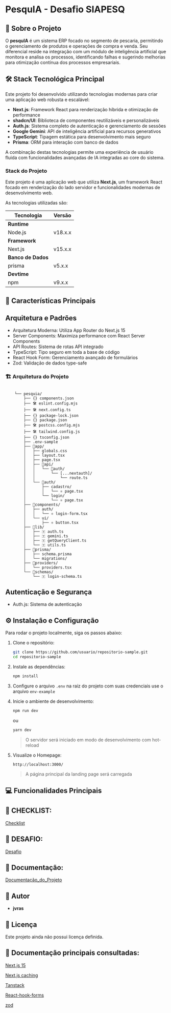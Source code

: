 # PesquIA - Desafio SIAPESQ

## 📖 Sobre o Projeto
O **pesquIA** é um sistema ERP focado no segmento de pescaria, permitindo o gerenciamento de produtos e operações de compra e venda. Seu diferencial reside na integração com um módulo de inteligência artificial que monitora e analisa os processos, identificando falhas e sugerindo melhorias para otimização contínua dos processos empresariais.


## 🛠️ Stack Tecnológica Principal

Este projeto foi desenvolvido utilizando tecnologias modernas para criar uma aplicação web robusta e escalável:

- **Next.js**: Framework React para renderização híbrida e otimização de performance
- **shadcn/UI**: Biblioteca de componentes reutilizáveis e personalizáveis
- **Auth.js**: Sistema completo de autenticação e gerenciamento de sessões
- **Google Gemini**: API de inteligência artificial para recursos generativos
- **TypeScript**: Tipagem estática para desenvolvimento mais seguro
- **Prisma**: ORM para interação com banco de dados

A combinação destas tecnologias permite uma experiência de usuário fluida com funcionalidades avançadas de IA integradas ao core do sistema.

### Stack do Projeto

Este projeto é uma aplicação web que utiliza **Next.js**, um framework React focado em renderização do lado servidor e funcionalidades modernas de desenvolvimento web.

As tecnologias utilizadas são:

| **Tecnologia**        | **Versão**       |
|-----------------------|------------------|
| **Runtime**           |                  |
| Node.js               | v18.x.x          |
| **Framework**         |                  |
| Next.js               | v15.x.x          |
| **Banco de Dados**    |                  |
| prisma                | v5.x.x           |
| **Devtime**           |                  |
| npm                   | v9.x.x           |

## 🚀 Características Principais
##  Arquitetura e Padrões
 - Arquitetura Moderna: Utiliza App Router do Next.js 15
 - Server Components: Maximiza performance com React Server Components
 - API Routes: Sistema de rotas API integrado
 - TypeScript: Tipo seguro em toda a base de código
 - React Hook Form: Gerenciamento avançado de formulários
 - Zod: Validação de dados type-safe

 ### 🏗 Arquitetura do Projeto
```

    └── pesquia/
        ├── {} components.json
        ├── 🛠️ eslint.config.mjs
        ├── 🛠️ next.config.ts
        ├── {} package-lock.json
        ├── {} package.json
        ├── 🛠️ postcss.config.mjs
        ├── 🛠️ tailwind.config.js
        ├── {} tsconfig.json
        ├── .env-sample
        ├── 📁app/
        │   ├── globals.css
        │   ├── layout.tsx
        │   ├── page.tsx
        │   ├── 📁api/
        │   │   └── 📁auth/
        │   │       └── [...nextauth]/
        │   │           └── route.ts
        │   └── 📁auth/
        │       ├── cadastro/
        │       │   └── ⚛ page.tsx
        │       └── login/
        │           └── ⚛ page.tsx
        ├── 📁components/
        │   ├── auth/
        │   │   └── ⚛ login-form.tsx
        │   └── ui/
        │       ├── ⚛ button.tsx
        ├── 📁lib/
        │   ├── 🇹 auth.ts
        │   ├── 🇹 gemini.ts
        │   ├── 🇹 getQueryClient.ts
        │   └── 🇹 utils.ts
        ├── 📁prisma/
        │   ├── schema.prisma
        │   └── migrations/
        ├── 📁providers/
        │   └── providers.tsx
        └── 📁schemas/
            └── 🇹 login-schema.ts
```

## Autenticação e Segurança
 - Auth.js: Sistema de autenticação


## ⚙️ Instalação e Configuração

Para rodar o projeto localmente, siga os passos abaixo:

1. Clone o repositório:

   ```bash
   git clone https://github.com/usuario/repositorio-sample.git
   cd repositorio-sample
   ```

2. Instale as dependências:

   ```bash
   npm install
   ```

3. Configure o arquivo `.env` na raiz do projeto com suas credenciais use o arquivo `env-example`

4. Inicie o ambiente de desenvolvimento:
   ```bash
   npm run dev
   ```
   ou
   ```bash
   yarn dev
   ```

   > O servidor será iniciado em modo de desenvolvimento com hot-reload

5. Visualize o Homepage:
   ```
   http://localhost:3000/
   ```
   > A página principal da landing page será carregada


## 💻 Funcionalidades Principais


## 📝 CHECKLIST:

[Checklist](/docs/SIAPESQ/CHECKPOINT.MD)

## 📝 DESAFIO:

[Desafio](/docs/SIAPESQ/DESAFIO.MD)

## 📝 Documentação:

[Documentação_do_Projeto](/docs/PesquIA/DOCS.MD)

## 📝 Autor

- **jvras**

## 📜 Licença

Este projeto ainda não possui licença definida.

## 📖 Documentação principais consultadas:

[Next.js 15](https://nextjs.org/docs/getting-started)

[Next.js caching](https://nextjs.org/docs/app/building-your-application/caching)

[Tanstack](https://tanstack.com/)

[React-hook-forms](https://react-hook-form.com/)

[zod](https://zod.dev/)


